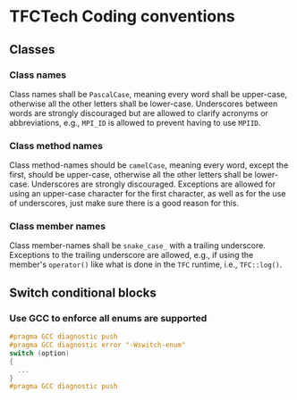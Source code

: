 # TFCTech Coding conventions

## Classes
### Class names
Class names shall be `PascalCase`, meaning every word shall be upper-case,
otherwise all the other letters shall be lower-case. Underscores between words are strongly 
discouraged but are allowed to clarify acronyms or abbreviations, e.g., `MPI_ID` is allowed to 
prevent having to use `MPIID`.

### Class method names
Class method-names should be `camelCase`, meaning every word, except the first, should be 
upper-case, otherwise all the other letters shall be lower-case. Underscores are strongly 
discouraged. Exceptions are allowed for using an upper-case character for the first character,
as well as for the use of underscores, just make sure there is a good reason for this.

### Class member names
Class member-names shall be `snake_case_` with a trailing underscore. Exceptions to the trailing
underscore are allowed, e.g., if using the member's `operator()` like what is done in the `TFC` 
runtime, i.e., `TFC::log()`.

## Switch conditional blocks
### Use GCC to enforce all enums are supported
```c++
#pragma GCC diagnostic push
#pragma GCC diagnostic error "-Wswitch-enum"
switch (option)
{
  ...
}
#pragma GCC diagnostic push
```

